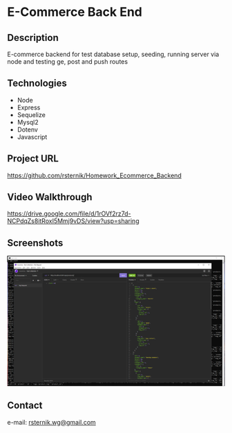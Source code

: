 # E-Commerce Back End

## Description

E-commerce backend for test database setup, seeding, running server via node and testing ge, post and push routes

## Technologies

- Node
- Express
- Sequelize
- Mysql2
- Dotenv
- Javascript

## Project URL

https://github.com/rsternik/Homework_Ecommerce_Backend

## Video Walkthrough

https://drive.google.com/file/d/1rOVf2rz7d-NCPdqZs8itRoxI5Mmj9vDS/view?usp=sharing

## Screenshots

![image](/Assets/screenshot.PNG)

## Contact 
e-mail: rsternik.wg@gmail.com